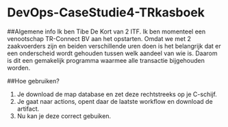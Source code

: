 # DevOps-CaseStudie4-TRkasboek

##Algemene info
Ik ben Tibe De Kort van 2 ITF. Ik ben momenteel een venootschap TR-Connect BV aan het opstarten. Omdat we met 2 zaakvoerders zijn en beiden verschillende uren doen is het belangrijk dat er een onderscheid wordt gehouden tussen welk aandeel van wie is. Daarom is dit een gemakelijk programma waarmee alle transactie bijgehouden worden.

##Hoe gebruiken?
1. Je download de map database en zet deze rechtstreeks op je C-schijf.
2. Je gaat naar actions, opent daar de laatste workflow en download de artifact.
3. Nu kan je deze correct gebuiken.

